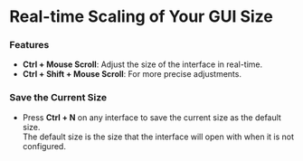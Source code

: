 # Real-time Scaling of Your GUI Size

### Features

- **Ctrl + Mouse Scroll**: Adjust the size of the interface in real-time.
- **Ctrl + Shift + Mouse Scroll**: For more precise adjustments.

### Save the Current Size

- Press **Ctrl + N** on any interface to save the current size as the default size.  
  The default size is the size that the interface will open with when it is not configured.
